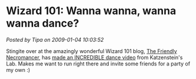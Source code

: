 # Wizard 101: Wanna wanna, wanna wanna dance?

*Posted by Tipa on 2009-01-04 10:03:52*

Stingite over at the amazingly wonderful Wizard 101 blog, [The Friendly Necromancer](http://thefriendlynecromancer.blogspot.com/), has [made an INCREDIBLE dance video](http://thefriendlynecromancer.blogspot.com/2009/01/katzensteins-lab-dance-floor.html) from Katzenstein's Lab. Makes me want to run right there and invite some friends for a party of my own :)


